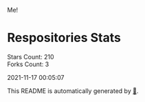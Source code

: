 Me!

# Respositories Stats
Stars Count: 210  
Forks Count: 3

2021-11-17 00:05:07  

This README is automatically generated by [🐰](https://github.com/rnitta/rnitta).
